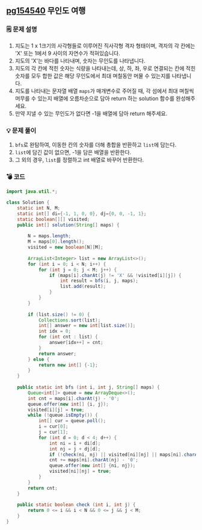 ## [pg154540](https://school.programmers.co.kr/learn/courses/30/lessons/154540) 무인도 여행
### 🗒️ 문제 설명
1. 지도는 1 x 1크기의 사각형들로 이루어진 직사각형 격자 형태이며, 격자의 각 칸에는 'X' 또는 1에서 9 사이의 자연수가 적혀있습니다.
2. 지도의 'X'는 바다를 나타내며, 숫자는 무인도를 나타냅니다.
3. 지도의 각 칸에 적힌 숫자는 식량을 나타내는데, 상, 하, 좌, 우로 연결되는 칸에 적힌 숫자를 모두 합한 값은 해당 무인도에서 최대 며칠동안 머물 수 있는지를 나타냅니다.
4. 지도를 나타내는 문자열 배열 `maps`가 매개변수로 주어질 때, 각 섬에서 최대 며칠씩 머무를 수 있는지 배열에 오름차순으로 담아 return 하는 solution 함수를 완성해주세요.
5. 만약 지낼 수 있는 무인도가 없다면 -1을 배열에 담아 return 해주세요.

### 💡 문제 풀이
1. `bfs`로 완탐하여, 이동한 칸의 숫자를 더해 총합을 반환하고 `list`에 담는다.
2. `list`에 담긴 값이 없으면, -1을 담은 배열을 반환한다.
3. 그 외의 경우, `list`를 정렬하고 int 배열로 바꾸어 반환한다.

### 💣 코드
```java
import java.util.*;

class Solution {
    static int N, M;
    static int[] di={-1, 1, 0, 0}, dj={0, 0, -1, 1};
    static boolean[][] visited;
    public int[] solution(String[] maps) {
        
        N = maps.length;
        M = maps[0].length();
        visited = new boolean[N][M];
        
        ArrayList<Integer> list = new ArrayList<>();
        for (int i = 0; i < N; i++) {
            for (int j = 0; j < M; j++) {
                if (maps[i].charAt(j) != 'X' && !visited[i][j]) {
                    int result = bfs(i, j, maps);
                    list.add(result);
                }
            }
        }
        
        if (list.size() != 0) {
            Collections.sort(list);
            int[] answer = new int[list.size()];
            int idx = 0;
            for (int cnt : list) {
                answer[idx++] = cnt;
            }
            return answer;
        } else {
            return new int[] {-1};
        }
    }
    
    public static int bfs (int i, int j, String[] maps) {
        Queue<int[]> queue = new ArrayDeque<>();
        int cnt = maps[i].charAt(j) - '0';
        queue.offer(new int[] {i, j});
        visited[i][j] = true;
        while (!queue.isEmpty()) {
            int[] cur = queue.poll();
            i = cur[0];
            j = cur[1];
            for (int d = 0; d < 4; d++) {
                int ni = i + di[d];
                int nj = j + dj[d];
                if (!check(ni, nj) || visited[ni][nj] || maps[ni].charAt(nj) == 'X') continue;
                cnt += maps[ni].charAt(nj) - '0';
                queue.offer(new int[] {ni, nj});
                visited[ni][nj] = true;
            }
        }
        return cnt;
    } 
    
    public static boolean check (int i, int j) {
        return 0 <= i && i < N && 0 <= j && j < M;
    }
}
```
